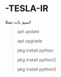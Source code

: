 # -TESLA-IR
اسپم بات تسلا

> apt update 

> apt upgrade 

> pkg install python

> pkg install python2

> pkg install python3
